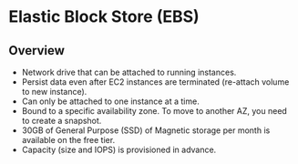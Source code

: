 # Elastic Block Store (EBS)

## Overview

- Network drive that can be attached to running instances.
- Persist data even after EC2 instances are terminated (re-attach volume to new instance).
- Can only be attached to one instance at a time.
- Bound to a specific availability zone. To move to another AZ, you need to create a snapshot.
- 30GB of General Purpose (SSD) of Magnetic storage per month is available on the free tier.
- Capacity (size and IOPS) is provisioned in advance.


